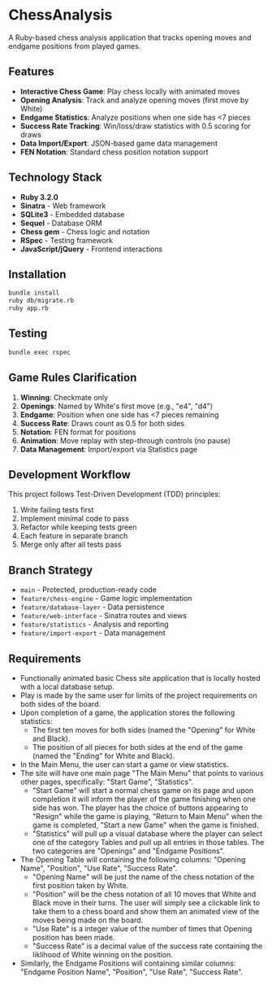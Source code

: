 # ChessAnalysis

A Ruby-based chess analysis application that tracks opening moves and endgame positions from played games.

## Features

- **Interactive Chess Game**: Play chess locally with animated moves
- **Opening Analysis**: Track and analyze opening moves (first move by White)
- **Endgame Statistics**: Analyze positions when one side has <7 pieces
- **Success Rate Tracking**: Win/loss/draw statistics with 0.5 scoring for draws
- **Data Import/Export**: JSON-based game data management
- **FEN Notation**: Standard chess position notation support

## Technology Stack

- **Ruby 3.2.0**
- **Sinatra** - Web framework
- **SQLite3** - Embedded database
- **Sequel** - Database ORM
- **Chess gem** - Chess logic and notation
- **RSpec** - Testing framework
- **JavaScript/jQuery** - Frontend interactions

## Installation

```bash
bundle install
ruby db/migrate.rb
ruby app.rb
```

## Testing

```bash
bundle exec rspec
```

## Game Rules Clarification

1. **Winning**: Checkmate only
2. **Openings**: Named by White's first move (e.g., "e4", "d4")
3. **Endgame**: Position when one side has <7 pieces remaining
4. **Success Rate**: Draws count as 0.5 for both sides
5. **Notation**: FEN format for positions
6. **Animation**: Move replay with step-through controls (no pause)
7. **Data Management**: Import/export via Statistics page

## Development Workflow

This project follows Test-Driven Development (TDD) principles:

1. Write failing tests first
2. Implement minimal code to pass
3. Refactor while keeping tests green
4. Each feature in separate branch
5. Merge only after all tests pass

## Branch Strategy

- `main` - Protected, production-ready code
- `feature/chess-engine` - Game logic implementation
- `feature/database-layer` - Data persistence
- `feature/web-interface` - Sinatra routes and views
- `feature/statistics` - Analysis and reporting
- `feature/import-export` - Data management

## Requirements
- Functionally animated basic Chess site application that is locally hosted with a local database setup.
- Play is made by the same user for limits of the project requirements on both sides of the board.
- Upon completion of a game, the application stores the following statistics:
  - The first ten moves for both sides (named the "Opening" for White and Black).
  - The position of all pieces for both sides at the end of the game (named the "Ending" for White and Black).
- In the Main Menu, the user can start a game or view statistics.
- The site will have one main page "The Main Menu" that points to various other pages, specifically: "Start Game", "Statistics".
  - "Start Game" will start a normal chess game on its page and upon completion it will inform the player of the game finishing when one side has won. The player has the choice of buttons appearing to "Resign" while the game is playing, "Return to Main Menu" when the game is completed, "Start a new Game" when the game is finished.
  - "Statistics" will pull up a visual database where the player can select one of the category Tables and pull up all entries in those tables. The two categories are "Openings" and "Endgame Positions".
- The Opening Table will containing the following columns: "Opening Name", "Position", "Use Rate", "Success Rate".
  - "Opening Name" will be just the name of the chess notation of the first position taken by White.
  - "Position" will be the chess notation of all 10 moves that White and Black move in their turns. The user will simply see a clickable link to take them to a chess board and show them an animated view of the moves being made on the board.
  - "Use Rate" is a integer value of the number of times that Opening position has been made.
  - "Success Rate" is a decimal value of the success rate containing the liklihood of White winning on the position.
- Similarly, the Endgame Positions will containing similar columns: "Endgame Position Name", "Position", "Use Rate", "Success Rate".
